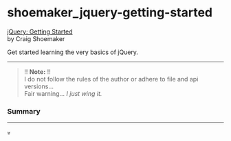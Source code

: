 # shoemaker_jquery-getting-started

[jQuery: Getting Started](https://www.pluralsight.com/courses/jquery-getting-started)  
by Craig Shoemaker

Get started learning the very basics of jQuery.

___

> :bangbang: **Note:** :bangbang:  
> I do not follow the rules of the author or adhere to file and api versions...  
> Fair warning... _I just wing it._


### Summary
---
:skull: